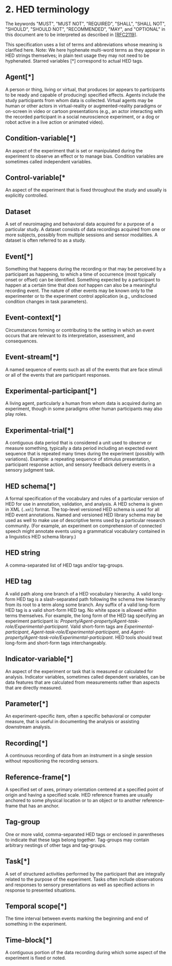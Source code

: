 # 2. HED terminology

The keywords "MUST", "MUST NOT", "REQUIRED", "SHALL", "SHALL NOT", "SHOULD", "SHOULD NOT", "RECOMMENDED", "MAY", and "OPTIONAL" in this document are to be interpreted as described in [[RFC2119](https://www.ietf.org/rfc/rfc2119.txt)].

This specification uses a list of terms and abbreviations whose meaning is clarified here. Note: We here hyphenate multi-word terms as they appear in HED strings themselves; in plain text usage they may not need to be hyphenated. Starred variables [*] correspond to actual HED tags.  


## Agent[*]

A person or thing, living or virtual, that produces (or appears to participants to be ready and capable of producing) specified effects. Agents include the study participants from whom data is collected. Virtual agents may be human or other actors in virtual-reality or augmented-reality paradigms or on-screen in video or cartoon presentations (e.g., an actor interacting with the recorded participant in a social neuroscience experiment, or a dog or robot active in a live action or animated video).

## Condition-variable[*]

An aspect of the experiment that is set or manipulated during the experiment to observe an effect or to manage bias. Condition variables are sometimes called independent variables.

## Control-variable[*

An aspect of the experiment that is fixed throughout the study and usually is explicitly controlled.

## Dataset

A set of neuroimaging and behavioral data acquired for a purpose of a particular study. A dataset consists of data recordings acquired from one or more subjects, possibly from multiple sessions and sensor modalities. A dataset is often referred to as a study.

## Event[*]

Something that happens during the recording or that may be perceived by a participant as happening, to which a time of occurrence (most typically onset or offset) can be identified. Something expected by a participant to happen at a certain time that _does not_ happen can also be a meaningful recording event. The nature of other events may be known only to the experimenter or to the experiment control application (e.g., undisclosed condition changes in task parameters).

## Event-context[*]

Circumstances forming or contributing to the setting in which an event occurs that are relevant to its interpretation, assessment, and consequences.

## Event-stream[*]

A named sequence of events such as all of the events that are face stimuli or all of the events that are participant responses.

## Experimental-participant[*]

A living agent, particularly a human from whom data is acquired during an experiment, though in some paradigms other human participants may also play roles.

## Experimental-trial[*]
A contiguous data period that is considered a unit used to observe or measure something, typically a data period including an expected event sequence that is repeated many times during the experiment (possibly with variations). Example: a repeating sequence of stimulus presentation, participant response action, and sensory feedback delivery events in a sensory judgment task.

## HED schema[*]
A formal specification of the vocabulary and rules of a particular version of HED for use in annotation, validation, and analysis. A HED schema is given in XML (`.xml`) format. The top-level versioned HED schema is used for all HED event annotations. Named and versioned HED library schema may be used as well to make use of descriptive terms used by a particular research community. (For example, an experiment on comprehension of connected speech might annotate events using a grammatical vocabulary contained in a linguistics HED schema library.)

## HED string

A comma-separated list of HED tags and/or tag-groups. 

## HED tag

A valid path along one branch of a HED vocabulary hierarchy. A valid long-form HED tag is a slash-separated path following the schema tree hierarchy from its root to a term along some branch. Any suffix of a valid long-form HED tag is a valid short-form HED tag. No white space is allowed within terms themselves. For example, the long form of the HED tag specifying an experiment participant is: *Property/Agent-property/Agent-task-role/Experimental-participant*. Valid short-form tags are *Experimental-participant*, *Agent-task-role/Experimental-participant*, and *Agent-property/Agent-task-role/Experimental-participant*. HED tools should treat long-form and short-form tags interchangeably.

## Indicator-variable[*]

An aspect of the experiment or task that is measured or calculated for analysis. Indicator variables, sometimes called dependent variables, can be data features that are calculated from measurements rather than aspects that are directly measured. 

## Parameter[*]

An experiment-specific item, often a specific behavioral or computer measure, that is useful in documenting the analysis or assisting downstream analysis.

## Recording[*]

A continuous recording of data from an instrument in a single session without repositioning the recording sensors.

## Reference-frame[*]

A specified set of axes, primary orientation centered at a specified point of origin and having a specified scale. HED reference frames are usually anchored to some physical location or to an object or to another reference-frame that has an anchor.

## Tag-group

One or more valid, comma-separated HED tags or enclosed in parentheses to indicate that these tags belong together. Tag-groups may contain arbitrary nestings of other tags and tag-groups.

## Task[*] 

A set of structured activities performed by the participant that are integrally related to the purpose of the experiment. Tasks often include observations and responses to sensory presentations as well as specified actions in response to presented situations.

## Temporal scope[*]

The time interval between events marking the beginning and end of something in the experiment. 

## Time-block[*]

A contiguous portion of the data recording during which some aspect of the experiment is fixed or noted.
